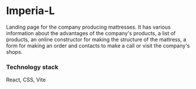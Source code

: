 # Imperia-L

Landing page for the company producing mattresses. It has various information about the advantages of the company's products, a list of products, an online constructor for making the structure of the mattress, a form for making an order and contacts to make a call or visit the company's shops.

### Technology stack

React, CSS, Vite
